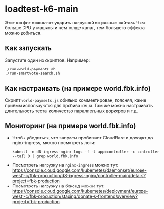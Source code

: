 # loadtest-k6-main
Этот конфиг позволяет ударить нагрузкой по разным сайтам.
Чем больше CPU у машины и чем толще канал, тем большего эффекта можно добиться.

## Как запускать

Запустите один из скриптов. Например:

```shell
./run-world-payments.sh
./run-smartvote-search.sh
```

## Как настраивать (на примере world.fbk.info)

Скрипт `world-payments.js` обильно комментирован, поясняя, какие приёмы используются
для пробива кеша. Там же можно настраивать длительность теста, количество параллельных воркеров и т.д.

## Мониторинг (на примере world.fbk.info)

* Чтобы убедиться, что запросы пробивают CloudFlare и доходят до nginx-ingress, можно посмотреть логи:
  ```shell
  kubectl -n d8-ingress-nginx logs -f -l app=controller -c controller --tail 0 | grep world.fbk.info
  ```
* Посмотреть нагрузку на `nginx-ingress` можно тут: https://console.cloud.google.com/kubernetes/daemonset/europe-west1-c/fbk-production/d8-ingress-nginx/controller-main/details?project=fbk-production
* Посмотреть нагрузку на бэкенд можно тут: https://console.cloud.google.com/kubernetes/deployment/europe-west1-c/fbk-production/staging/donate-s-frontend/overview?project=fbk-production
